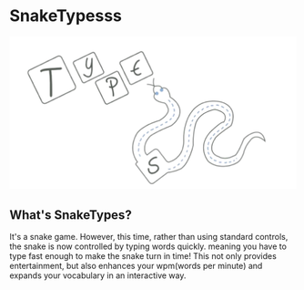 # SnakeTypesss
![snaketypes](snaketypes/src/assets/img/snake-logo.png)

## What's SnakeTypes?
It's a snake game. However, this time, rather than using standard controls, the snake is now controlled by typing words quickly. meaning you have to type fast enough to make the snake turn in time! This not only provides entertainment, but also enhances your wpm(words per minute) and expands your vocabulary in an interactive way.
